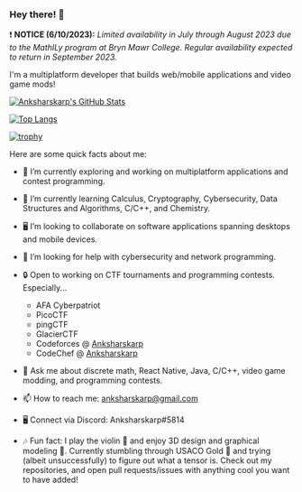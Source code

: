 ### Hey there! 👋

❗ **NOTICE (6/10/2023):** *Limited availability in July through August 2023 due to the MathILy program at Bryn Mawr College. Regular availability expected to return in September 2023.*

I'm a multiplatform developer that builds web/mobile applications and video game mods!

[![Anksharskarp's GitHub Stats](https://github-readme-stats.vercel.app/api?username=Anksharskarp&count_private=true&show_icons=true&theme=prussian)](https://github.com/anuraghazra/github-readme-stats)

[![Top Langs](https://github-readme-stats.vercel.app/api/top-langs/?username=Anksharskarp&count_private=true&theme=prussian)](https://github.com/anuraghazra/github-readme-stats)

[![trophy](https://github-profile-trophy.vercel.app/?username=ryo-ma&theme=nord)](https://github.com/ryo-ma/github-profile-trophy)


Here are some quick facts about me:

- 🔭 I’m currently exploring and working on multiplatform applications and contest programming.
- 🌱 I’m currently learning Calculus, Cryptography, Cybersecurity, Data Structures and Algorithms, C/C++, and Chemistry.
- 🖥 I’m looking to collaborate on software applications spanning desktops and mobile devices.
- 🤔 I’m looking for help with cybersecurity and network programming.
- 🔒 Open to working on CTF tournaments and programming contests. Especially...
    - AFA Cyberpatriot
    - PicoCTF
    - pingCTF
    - GlacierCTF
    - Codeforces @ [Anksharskarp](https://codeforces.com/profile/Anksharskarp)
    - CodeChef @ [Anksharskarp](https://www.codechef.com/users/anksharskarp)

- 💬 Ask me about discrete math, React Native, Java, C/C++, video game modding, and programming contests.
- 📫 How to reach me: [anksharskarp@gmail.com](anksharskarp@gmail.com)
- 🖥️ Connect via Discord: Anksharskarp#5814
- 🎶 Fun fact: I play the violin 🎻 and enjoy 3D design and graphical modeling 🔧. Currently stumbling through USACO Gold 🏅 and trying (albeit  unsuccessfully) to figure out what a tensor is.
Check out my repositories, and open pull requests/issues with anything cool you want to have added!
